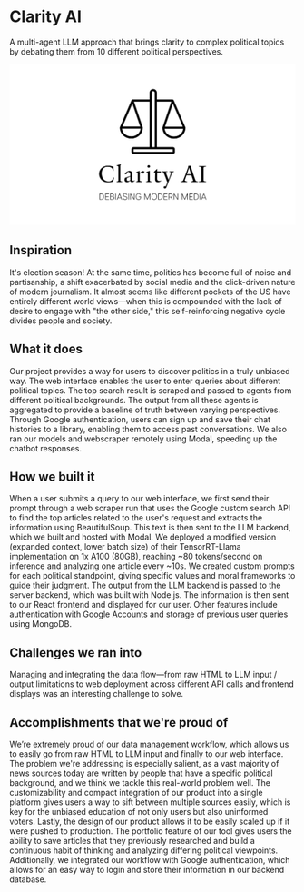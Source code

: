 # Clarity AI

A multi-agent LLM approach that brings clarity to complex political topics by debating them from 10 different political perspectives.

![Logo](./readme_logo.jpg)

## Inspiration

It's election season! At the same time, politics has become full of noise and partisanship, a shift exacerbated by social media and the click-driven nature of modern journalism. It almost seems like different pockets of the US have entirely different world views—when this is compounded with the lack of desire to engage with "the other side," this self-reinforcing negative cycle divides people and society.

## What it does

Our project provides a way for users to discover politics in a truly unbiased way. The web interface enables the user to enter queries about different political topics. The top search result is scraped and passed to agents from different political backgrounds. The output from all these agents is aggregated to provide a baseline of truth between varying perspectives. Through Google authentication, users can sign up and save their chat histories to a library, enabling them to access past conversations. We also ran our models and webscraper remotely using Modal, speeding up the chatbot responses.

## How we built it

When a user submits a query to our web interface, we first send their prompt through a web scraper run that uses the Google custom search API to find the top articles related to the user's request and extracts the information using BeautifulSoup. This text is then sent to the LLM backend, which we built and hosted with Modal. We deployed a modified version (expanded context, lower batch size) of their TensorRT-Llama implementation on 1x A100 (80GB), reaching ~80 tokens/second on inference and analyzing one article every ~10s. We created custom prompts for each political standpoint, giving specific values and moral frameworks to guide their judgment. The output from the LLM backend is passed to the server backend, which was built with Node.js. The information is then sent to our React frontend and displayed for our user. Other features include authentication with Google Accounts and storage of previous user queries using MongoDB.

## Challenges we ran into

Managing and integrating the data flow—from raw HTML to LLM input / output limitations to web deployment across different API calls and frontend displays was an interesting challenge to solve.

## Accomplishments that we're proud of

We’re extremely proud of our data management workflow, which allows us to easily go from raw HTML to LLM input and finally to our web interface. The problem we're addressing is especially salient, as a vast majority of news sources today are written by people that have a specific political background, and we think we tackle this real-world problem well. The customizability and compact integration of our product into a single platform gives users a way to sift between multiple sources easily, which is key for the unbiased education of not only users but also uninformed voters. Lastly, the design of our product allows it to be easily scaled up if it were pushed to production. The portfolio feature of our tool gives users the ability to save articles that they previously researched and build a continuous habit of thinking and analyzing differing political viewpoints. Additionally, we integrated our workflow with Google authentication, which allows for an easy way to login and store their information in our backend database.

